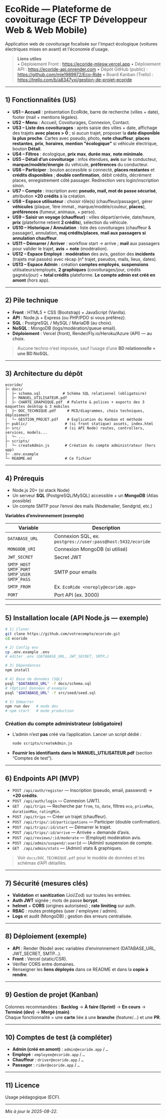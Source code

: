# EcoRide — Plateforme de covoiturage (ECF TP Développeur Web & Web Mobile)

Application web de covoiturage focalisée sur l'impact écologique (voitures électriques mises en avant) et l'économie d'usage.

> **Liens utiles**  
> • Déploiement Front : https://ecoride-mlesw.vercel.app
> • Déploiement API : https://ecoride-api.onrender.com
> • Dépôt GitHub (public) : https://github.com/mle1989972/Eco-Ride
> • Board Kanban (Trello) : https://trello.com/b/a8347yxi/gestion-de-projet-ecoride

---

## 1) Fonctionnalités (US)

- **US1 – Accueil** : présentation EcoRide, barre de recherche (villes + date), footer (mail + mentions légales).  
- **US2 – Menu** : Accueil, Covoiturages, Connexion, Contact.  
- **US3 – Liste des covoiturages** : après saisie des villes + date, affichage des trajets **avec places > 0** ; si aucun trajet, proposer la **date disponible la plus proche**. Cartes avec pseudo, photo, **note chauffeur**, **places restantes**, **prix**, **horaires**, **mention "écologique"** si véhicule électrique, bouton **Détail**.  
- **US4 – Filtres** : écologique, **prix max**, **durée max**, **note minimale**.  
- **US5 – Détail d’un covoiturage** : infos étendues, **avis** sur le conducteur, **marque/modèle/énergie** du véhicule, **préférences** du conducteur.  
- **US6 – Participer** : bouton accessible si connecté, **places restantes** et **crédits disponibles** ; **double confirmation**, débit crédits, décrément places, enregistrement côté passager. Redirection vers login/inscription sinon.  
- **US7 – Compte** : inscription avec **pseudo, mail, mot de passe sécurisé**, attribution **+20 crédits** à la création.  
- **US8 – Espace utilisateur** : choisir rôle(s) (chauffeur/passager), gérer **véhicules** (plaque, 1ère immat., marque/modèle/couleur, **places**), **préférences** (fumeur, animaux, + perso).  
- **US9 – Saisir un voyage (chauffeur)** : villes départ/arrivée, date/heure, **prix** (plateforme retient **2 crédits**), sélection du véhicule.  
- **US10 – Historique / Annulation** : liste des covoiturages (chauffeur & passager), annulation, **maj crédits/places**, **mail aux passagers si annulation chauffeur**.  
- **US11 – Démarrer / Arriver** : workflow start → arrive ; **mail** aux passagers pour valider le trajet, **avis** + **note** (modération).  
- **US12 – Espace Employé** : **modération** des avis, gestion des **incidents** (trajets mal passés) avec récap (n° trajet, pseudos, mails, lieux, dates).  
- **US13 – Espace Admin** : création **comptes employés**, **suspensions** utilisateurs/employés, **2 graphiques** (covoiturages/jour, crédits gagnés/jour) + **total crédits** plateforme. **Le compte admin est créé en amont** (hors app).

---

## 2) Pile technique

- **Front** : HTML5 + CSS (Bootstrap) + JavaScript (Vanilla).  
- **API** : Node.js + Express (ou PHP/PDO si vous préférez).  
- **SQL** : PostgreSQL / MySQL / MariaDB (au choix).  
- **NoSQL** : MongoDB (logs/modération/queue email).  
- **Déploiement** : Vercel (front), Render/Fly.io/Heroku/Azure (API) — au choix.  

> Aucune techno n’est imposée, sauf l’usage d’une **BD relationnelle + une BD NoSQL**.

---

## 3) Architecture du dépôt

```
ecoride/
├─ docs/
│  ├─ schema.sql          # Schéma SQL relationnel (obligatoire)
│  ├─ MANUEL_UTILISATEUR.pdf
│  ├─ CHARTE_GRAPHIQUE.pdf  # Palette & polices + exports des 3 maquettes desktop & 3 mobiles
│  ├─ DOC_TECHNIQUE.pdf     # MCD/diagrammes, choix techniques, déploiement
│  └─ GESTION_PROJET.pdf    # Explication du Kanban et méthode
├─ public/                 # (si front statique) assets, index.html
├─ src/                    # (si API Node) routes, controllers, services, models...
│  └─ ...
├─ scripts/
│  └─ createAdmin.js       # Création du compte administrateur (hors app)
├─ .env.example
└─ README.md               # Ce fichier
```

---

## 4) Prérequis

- Node.js 20+ (si stack Node)  
- Un serveur **SQL** (PostgreSQL/MySQL) accessible + un **MongoDB** (Atlas possible)  
- Un compte SMTP pour l’envoi des mails (Nodemailer, Sendgrid, etc.)

**Variables d’environnement (exemple)**

| Variable        | Description |
|----------------|-------------|
| `DATABASE_URL` | Connexion SQL, ex. `postgres://user:pass@host:5432/ecoride` |
| `MONGODB_URI`  | Connexion MongoDB (si utilisé) |
| `JWT_SECRET`   | Secret JWT |
| `SMTP_HOST` `SMTP_PORT` `SMTP_USER` `SMTP_PASS` | SMTP pour emails |
| `SMTP_FROM`    | Ex. `EcoRide <noreply@ecoride.app>` |
| `PORT`         | Port API (ex. 3000) |

---

## 5) Installation locale (API Node.js — exemple)

```bash
# 1) Cloner
git clone https://github.com/votrecompte/ecoride.git
cd ecoride

# 2) Config env
cp .env.example .env
# éditer .env (DATABASE_URL, JWT_SECRET, SMTP…)

# 3) Dépendances
npm install

# 4) Base de données (SQL)
psql "$DATABASE_URL" -f docs/schema.sql
# (Option) Données d'exemple
psql "$DATABASE_URL" -f src/seed/seed.sql

# 5) Démarrer
npm run dev   # mode dev
# npm start   # mode production
```

### Création du compte administrateur (obligatoire)
- L’admin n’est **pas** créé via l’application. Lancer un script dédié :  
  ```bash
  node scripts/createAdmin.js
  ```
- **Fournir les identifiants dans le MANUEL_UTILISATEUR.pdf** (section “Comptes de test”).

---

## 6) Endpoints API (MVP)

- `POST /api/auth/register` — Inscription (pseudo, email, password) → **+20 crédits**.  
- `POST /api/auth/login` — Connexion (JWT).  
- `GET  /api/trips` — Recherche par `from`, `to`, `date`, filtres `eco`, `priceMax`, `durationMax`, `ratingMin`.  
- `POST /api/trips` — Créer un trajet (chauffeur).  
- `POST /api/trips/:id/participations` — Participer (double confirmation).  
- `POST /api/trips/:id/start` — Démarrer le trajet.  
- `POST /api/trips/:id/arrive` — Arrivée + demande d’avis.  
- `POST /api/reviews/:id/moderate` — (Employé) modération avis.  
- `POST /api/admin/suspend/:userId` — (Admin) suspension de compte.  
- `GET  /api/admin/stats` — (Admin) stats & graphiques.  

> Voir `docs/DOC_TECHNIQUE.pdf` pour le modèle de données et les schémas d’API détaillés.

---

## 7) Sécurité (mesures clés)

- **Validation** et **sanitization** (Joi/Zod) sur toutes les entrées.  
- **Auth JWT** signée ; mots de passe **bcrypt**.  
- **helmet** + **CORS** (origines autorisées) ; **rate limiting** sur auth.  
- **RBAC** : routes protégées (user / employee / admin).  
- **Logs** et audit (MongoDB) ; gestion des erreurs centralisée.

---

## 8) Déploiement (exemple)

- **API** : Render (Node) avec variables d’environnement (DATABASE_URL, JWT_SECRET, SMTP…).  
- **Front** : Vercel (static/CSR).  
- Vérifier CORS entre domaines.  
- Renseigner les **liens déployés** dans ce README et dans la **copie à rendre**.

---

## 9) Gestion de projet (Kanban)

Colonnes recommandées : **Backlog** → **À faire (Sprint)** → **En cours** → **Terminé (dev)** → **Mergé (main)**.  
Chaque fonctionnalité = une **carte** liée à une **branche** (feature/…) et une **PR**.

---

## 10) Comptes de test (à compléter)

- **Admin (créé en amont)** : `admin@ecoride.app` / `…`  
- **Employé** : `employee@ecoride.app` / `…`  
- **Chauffeur** : `driver@ecoride.app` / `…`  
- **Passager** : `rider@ecoride.app` / `…`  

---

## 11) Licence

Usage pédagogique (ECF).

---

_Mis à jour le 2025-08-22._
